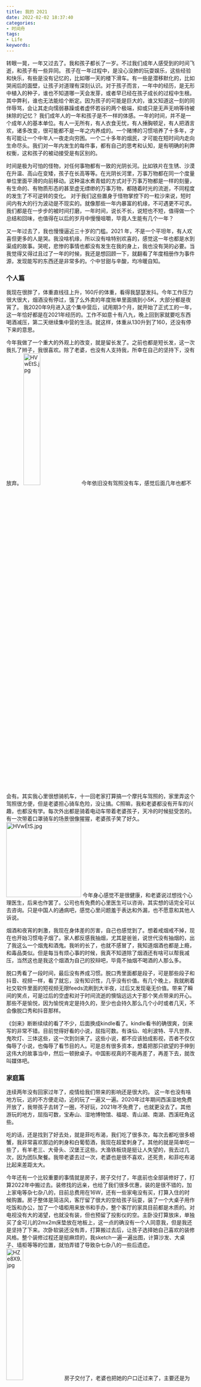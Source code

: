 ```yaml
---
title: 我的 2021
date: 2022-02-02 18:37:40
categories:
- 时间舟
tags:
- Life
keywords:
---
```


转眼一晃，一年又过去了。我和孩子都长了一岁。不过我们成年人感受到的时间飞逝，和孩子有一些异同。
孩子在一年过程中，是没心没肺的玩耍娱乐，这些经验和快乐，有些是没有记忆的，比如哪一天的楼下滑车。有一些是潜移默化的，比如哭闹后的面壁，让孩子对道理有深刻认识。对于孩子而言，一年中的经历，是无形中植入的种子，谁也不知道哪一天会发芽，或者早已经在孩子成长的过程中生根。其中弊利，谁也无法能给个断定。因为孩子的可能是巨大的，谁又知道这一刻的同伴辱骂，会让其走向懦弱暴躁或者虚怀若谷的两个极端，抑或只是无声无响等待被抹除的记忆？
我们成年人的一年和孩子是不一样的体感。一年的时间，并不是一个成年人的基本单位。有人一无所有，有人衣食无忧，有人捶胸顿足，有人把酒言欢，诸多改变，很可能都不是一年之内养成的。一个赌博的习惯培养了十多年，才有可能让一个中年人一夜走向穷困。一个二十多年的烟民，才可能在短时间内走向生命尽头。我们对一年内发生的每件事，都有自己的思考和认知，是有明确的利弊权衡，这和孩子的被动接受是有区别的。

时间是极为可怕的怪物，对任何事物都有一致的光阴长河。比如铁片在生锈、沙漠在升温、高山在变矮，孩子在长高等等。在光阴长河里，万事万物都在同一个度量单位里面平滑的向前移动。这种温水煮青蛙的方式对于万事万物都是一样的刻量，有生命的、有物质形态的甚至虚无缥缈的万事万物，都随着时光的流逝，不同程度的发生了不可逆转的变化。
对于我们这些置身于怪物掌控下的一粒沙来说，短时间内有大的行为波动是不现实的。就像那些一年内暴富的机缘，不可遇更不可求。我们都是在一步步的被时间打磨，一年时间，说长不长，说短也不短，值得做一个总结和回味，也值得在以后的岁月中慢慢咀嚼，毕竟人生能有几个一年？

又一年过去了，我也慢慢逼近三十岁的门槛。2021 年，不是一个平坦年，有人欢喜但更多的人是哭。我没啥机缘，所以没有啥特别欢喜的，感觉这一年也都是水到渠成的故事。哭呢，悲惨的事情也都没有发生在我的身上，我也没有哭的必要。当我觉得又得过且过了一年的时候，我还是想回顾一下，就翻看了年度相册作为事件源，发现能写的东西还是非常多的。个中甘甜与辛酸，均冷暖自知。

<!-- more -->
### 个人篇

我现在很胖了，体重直线往上升，160斤的体重，看得我瑟瑟发抖。今年工作压力很大很大，烟酒没有停过，饿了么外卖的年度账单里面搞到小5K，大部分都是夜宵了。
我2020年9月进入这个集中营后，试用期3个月，就开始了正式工的一年，这一年恰好都是在2021年经历的。工作不如意十有八九，晚上回到家就要吃东西喝酒减压，第二天继续集中营的生活。就这样，体重从130升到了160，还没有停下来的意思。

今年我做了一个重大的外观上的改变，就是留长发了。之前也都是短长发，这一次我扎了辫子，我很喜欢。除了老婆，也没有人支持我，所幸在自己的坚持下，没有放弃。
<img src="https://s4.ax1x.com/2022/02/03/HVwEtS.jpg" alt="HVwEtS.jpg" width="30%" />
今年依旧没有驾照没有车，感觉后面几年也都不会有。其实我心里很想骑机车，十一回老家打算搞一个摩托车驾照的，家里弄这个驾照很方便，但是老婆担心骑车危险，没让搞。C照嘛，我和老婆都没有开车的兴趣，也都没有学。每次外出都是骑着电动车带着老婆孩子，天冷的时候挺受苦的。有一次带着口罩骑车的场景很像猩猩，老婆孩子笑了好久。
<img src="https://s4.ax1x.com/2022/02/03/HVdyyn.gif" alt="HVwEtS.jpg" width="200" />
今年身心感觉不是很健康，和老婆说过想找个心理医生，后来也作罢了。公司也有免费的心里医生可以咨询，其实想的话完全可以去咨询。只是中国人的通病吧，感觉心里问题羞于表达和外漏，也不愿意和其他人诉说。

烟酒和夜宵的刺激，我现在身体差的厉害，自己也感觉到了。想着戒烟戒不掉，现在也开始习惯电子烟了。家人都反感我抽烟，尤其是爸爸，说世代没有抽烟的，出了我这么一个烟鬼和酒鬼。我听的长了，也就不感冒了，我知道烟酒也都是上瘾，和毒品类似。但是每当有烦心事的时候，我真不知道除了烟酒还有啥可以帮我减压，当然这也是我这个烟酒为自己的狡辩吧，毕竟不抽烟不喝酒的人那么多。

脱口秀看了一段时间，最后没有养成习惯。脱口秀里面都是段子，可是那些段子和抖音、视频一样，看了就忘，没有知识性，几乎没有价值。有几个晚上，我就刷着社交软件里面的短视频无限feeds流刷到大半夜，过后又发现毫无价值。带来了瞬间的笑点，可是过后的空虚和对于时间流逝的懊恼远远大于那个笑点带来的开心。那些不是愉悦，因为愉悦肯定是持久的，至少也会持久那么几个小时或者几天，不会像脱口秀和抖音那样。

《剑来》断断续续的看了不少，后面换成kindle看了。kindle看书的确很爽，剑来写的非常不错。目前觉得好看的小说，屈指可数。有诛仙、哈利波特、平凡世界、鬼吹灯、三体这些，这一次到剑来了。这些小说，都不应该拍成影视，否者不仅仅侮辱了小说，也侮辱了看节目的人。可是总有很多资本，想着把那只欲望的手伸到这伟大的故事当中，然后一顿掀桌子。中国影视真的不能再差了，再差下去，就改叫媒体吧。

### 家庭篇

连续两年没有回家过年了，疫情给我们带来的影响还是很大的。
这一年也没有啥地方玩，远的不方便走动，近的玩了一遍又一遍。2020年过年期间西溪湿地免费开放了，我带孩子去转了一圈，不好玩，2021年不免费了，也就更没去了。其他游玩的地方，屈指可数，宝寿山、湿地博物馆、福堤、青山湖、南湖、西溪旺角这些。

吃的话，还是找到了好去处，就是菲吃布渴，我们吃了很多次，每次去都吃很多螃蟹，我非常喜欢那边的刺身和白葡萄酒，我现在超爱刺身了。其他的就是简单吃一些了，有羊老三、大骨头、汉堡王这些。大渔铁板烧是挺让人失望的，我去过几次，因为团队聚餐。我带老婆去过一次，老婆也是很不喜欢，还死贵，和菲吃布渴比起来差距太大。

今年还有一个比较重要的事情就是房子，房子交付了，年底前也全部装修好了，打算2022年中搬过去。装修找的远亲，也给了我们很多优惠，装的是很不错的，加上家电等杂七杂八的，目前总费用在16W，还有一些家电没有买，打算入住的时候购置。房子整体是简洁风，客厅留了很大的空给孩子玩耍，装了一个大桌子用作吃饭和办公，加了一个墙柜用来放书和手办，整个客厅的家具目前都是木质的。对电视没有大的渴望，也就没有装，但也预留了投影仪的空。主卧没打算放床，单独买了金可儿的2mx2m床垫放在地板上，这一点的确没有一个人同意我，但是我还是坚持了下来。次卧软装还没有弄，打算搬过去后，让孩子选择她自己喜欢的装修风格。整个装修过程还是挺麻烦的，我sketch一遍一遍出图，计算沙发、大桌子、墙柜等等的位置，就怕弄错了导致杂七杂八的一些后遗症。
<img src="https://s4.ax1x.com/2022/02/04/HZe8X9.jpg" alt="HZe8X9.jpg" width="30%" />
房子交付了，老婆也把她的户口迁过来了，主要还是为了孩子上学方便。迁户口迁了好几次，折腾了不少时间，因为社保原因花了4500左右。

今年整体来说，和老婆关系还是很和谐的，没有上一年吵架次数多。和老婆结婚4年多了，大家也都相互了解和理解了，更多的是我们相互都是尊重对方的，这一点难能可贵。老婆主要是教育孩子，孩子的成长的确很不错，至少比我们小时候好多了，一代比一代好吧。老婆总是埋怨性生活质量太低，一来这个出租房的床真不好，再者我也发觉当压力大的时候，对性的渴望也会降低。这一年我的压力是不少，来自很多方面。

闹闹已经陪伴我们有6年了，它给我们带来了很多快乐。因为闹闹比孩子大，现在孩子也会开玩笑的叫它姐姐了。经常我们出去吃饭，有骨头也会带回来给它。每次去菲吃布渴，我都会带两块羊排回来，它吃的可开心了。现在闹闹拉屎习惯是养成了，出去遛狗得拉2-4次屎，最后一坨呢，我们不睡觉它不拉屎，灯关了趟被窝了，阳台就飘来一坨臭屎味，可厌烦人了。后面搬到新家了，得给它弄个好窝。
<img src="https://s4.ax1x.com/2022/02/04/HZmRbR.jpg" alt="HZmRbR.jpg" width="30%" />
我和父母没有常见面，更少有聊天，这一年尤其明显。他们经常开视频过来看孩子，也都是我老婆和孩子与父母聊长聊短。一来每次视频我都不在家，其次也是我刻意躲避他们。爸爸很厌烦我抽烟的，10月份还给了我最后通牒。每次说我就有些烦，可是我又戒不了烟，也不敢面对他们。因为当年买房子花光了积蓄，当时给双方父母都购置了保险，又交了一年。

### 孩子篇

孩子明显长大了好多，每次到电梯，她都说自己能碰到哪一层的按键了，之前都不行。以前我都是叫她“汤圆”，现在已经不自觉的在“汤圆”和“安歌”之间轮流喊了，尤其是生气的时候。今年是孩子成长最快的一年，出乎想象。

孩子上学了，中班，上了半个学期了。就这个幼儿园，孩子哭了差不多两个月才适应下来。孩子不想上学，经常和老婆说“我不想上学了”，一到周末就很开心，到周一就很沮丧，像极了我这个上班族。
给孩子报了跳舞的班，孩子很喜欢，很多次给我们表演劈叉。当时报班，只是想让孩子从另一个方面了解规则，以熟悉和适应学校规则，因为她非常不喜欢上学，在学校也很不老实，到没想到她喜欢上了跳舞。有次老师给老婆发消息，说安歌不好好上课，还挑唆班里一个同学说要上卫生间，结果到卫生间两个人聊天去了。
<img src="https://s4.ax1x.com/2022/02/04/HeArAf.jpg" alt="HeArAf.jpg" width="30%" />
孩子还学会了我到现在都不会的技能，一个是轮滑，一个是跳绳。这都让我有些惊讶，她现在轮滑可厉害了，至少我是这么感觉。
令我吃惊的是，孩子现在已经很安稳的骑车了。我教了她半小时左右，两轮子的车她完全上手了。在看到她骑车的时候，已经非常熟练了。想当年，我还是在3年级左右学会的那种超大的横杠自行车，有横梁的那种，就一只脚斜跨进三角形的横梁区域然后半蹬半蹬的那种。

孩子牙齿还是很不好，前段时间吃糖就粘掉了一颗牙。现在满口牙，除了6岁左右会换牙的那些，其他的都做了补牙或者根管治疗。生病次数倒没有多少，但滨江的儿童医院也跑了几次。
<img src="https://s4.ax1x.com/2022/02/04/HZnLSU.jpg" alt="HZnLSU.jpg" width="30%" />

### 工作 & 学习篇

2021年是我在公司真真实实呆着的一年，有太多的辛酸，索幸是坚持了下来。这一年绩效没咋好过，两次都是3.5。整体来说，就是瞎忙活，做些无足轻重的业务，可有可无，无关痛痒。
工作本身并没有给我带来过多的惊喜，除了内网的一些技术文章挺有意思，其他的我能接触到的范围内并没有多少让我心动，这也是我经常有跳槽想法的原因。每个人只要按部就班的完成自己的工作，就已经可以保障工作的稳定和体面。可这种非必要无激情的工作，多少让人有些乏味。

我在公司感触颇深的是人，工作上与同事的交往和对大多同事的心里评价尤为有意思。
同事很多是自私主义者，不管六脉神剑的企业文化如何熏陶，这是无法改变的事实。这也是很多同事工作困难的原因。
擅长甩锅和说半句话，甩锅不用细说，就是把那些自身的责任，想一万个方法强加到别人身上，比如工作内容和故障。这里着重说一下工作内容的甩锅，就是一项工作明明一位同学做比较合适，但那位同学就一万个理由不做，让别人来搞，我经历的一位就是说业务价值不高不想做，最后升到主管那位同学才接下来。
说半句话就有些微妙了，你能想象你和别人说话，对方说半话，剩下的不说了？让人云里雾里的谈话，十分让人迷惑。好像什么都说了，但又摸不着头脑。但是环境对一个人的影响很大很大，现在有些时候我说话也会说半句，因为这种行为，一来不给自己惹麻烦，二来对自己工作干扰量少，当然不到重要时刻，我不会这样，我感觉这样不违法但缺德。说半句话还有一个表现，是打错字。这一点我是深恶痛绝，总有人经常打错字，文字这种东西，不同的表达完全就是两个意思了，打字不分段还有谐音字，有时候完全不知道说的啥。

当然了，我不是站在吹毛求疵或者批评的立场来工作和学习，公司给我带来的成长是这些年最大的，真是一年更比六年强。在这里体验到了体系化结构化的工作方式，学会了远程办公的复杂多样性，熟悉了技术和规则同时保障项目稳定迭代的重要性，这些都是非常重要的宝贵经历，不愧是中国科技圈的黄埔军校。所以刚毕业的大学生能进一家对的公司，对人生有举足轻重的作用。

再说到这一年的学习情况，应该是这些年进步最大的。我生性愚笨且自知，所以学东西也不讲快，只能退而求其次做到熟知和理解。前几年打下了计算机基础知识的入门锤炼，今年有所收获，很多知识都像血液一样在我的身体里逐渐清晰明朗起来。比较重要的板块有CPU、汇编、编译、操作系统、网络、算法等。书读了很多，对计算机的世界也越发了解和熟悉了。说到这些基础知识有什么用？其实用处真的很大，现在看不同的语言，都有一个客观的运行足迹在大脑中奔腾，不管是C、C++、OC此类编译语言，还是js、java此类解释语言，以及java和js为了进一步提高效率依靠v8和jit实现的运行时编译，我能想到他们这些语言本身，在历史发展过程中，在运行高效和开发高效之间的权衡，就像算法在空间和时间之间的不断权衡一样。

前段时间看到C++的模板，有编译期间显示化。即下面这样：
```cpp
// templatedemo.hpp

template <typename T>
void Swap(T &a, T &b) {
  T temp = a;
  a = b;
  b = temp;
}

// test.cpp
#include "templatedemo.hpp"


void test_m_p_test() {
  int a = 3,b = 4;
  float c = 5,d = 6;
  Swap(a, b);
  Swap(c, d);
}

// main.cpp
#include "templatedemo.hpp"

int main(int argc, const char * argv[]) {
  int a = 3,b = 4;
  Swap(a, b);
  return 0;
}
```
上面在`templatedemo`头文件中编写了模板，在test目标文件编译期同时生成了Swap(int,int)和Swap(float,float)类型的函数，又在main目标文件编译期生成了Swap(int,int)函数。我当时就有疑问，这难道不会函数命名冲突吗？我打消了函数签名不一样所以共存的想法，因为书上的确说最后只会生成一个Swap(int,int)函数。于是我开始通过汇编查看细节，发现这两个目标文件中函数签名的确是完全一样的，最后生成的可执行文件真的也只有一份，另一份无缘无故消失了。简单验证后发现，C++编译器在链接阶段，完全根据函数签名仅仅保留了第一个函数，把后面同名的函数都pass了，所以在这种场景下，如果两个函数的具体实现不一样，也只会保留一个，莫名的bug就这样产生了。我当时就顿悟了。
上面问题，我从产生疑问到最后顿悟，总耗时在半小时以内。如果对于编译流程和汇编不熟悉，一来无法短时间知道真相，二来也无法理解彻底。

前段时间捡起java语言看了看，也很快就走马观花般停止了。不是难以理解不看了，毕竟我大学写了一年多java有些印象只是现在淡忘了。而是发现java也非常容易理解，和大学时期学习java时候的苦恼简直天壤之别。万般语言均是为了业务服务，说到底还是在特定场景下有各自的生存空间。而这些语言在各自领域有了一定影响力之后，又开始做大做强压榨CPU和内存。
高级语言真的没啥贵贱之分，只是在特定业务场景下的产物，最后又约束在特定的语言范式下，说到底C和汇编才是中流砥柱。因为硬件资源组合是多样的，不同资源的速度又是有差异的。所以才会在不同场景抓住不同的资源有的放矢。所有语言都是在安全性、可移植性、高性能三者之间做权衡，性能这块又有抓cpu性能和内存、硬盘、网络资源性能的。

这一年看了不少书，还有两个在线平台，他们给了我很大帮助。不少书和文章都是看了一遍又一遍，比如《程序员的自我修养-编译链接&库》。极客时间和C语言中文网，做的都是非常不错的。这几年在知识上的资金投入还是不少的，也是值得的。随着了解知识的增多，也越发感觉到焦虑，越感觉到人生的渺小。那一眼望不到头的专业领域，就如盲人摸象一般，进不去，也无法探知。或许到了一定年龄，就得想着抛弃了，抛弃那些自己明确要抛弃的，抓住那些自己明确要抓住的。
<img src="https://s4.ax1x.com/2022/02/04/HeA2cj.jpg" alt="HeA2cj.jpg" width="30%" />
对自己失望的是，2021年一篇技术文章都没有产出。来年得补上。

### 心境 & 认知篇

多重人格，我承认我是失败了。因为我不愿意在多个人格之间切换，我还是想做我自己，何必苟且呢。欣喜的是我发现我其实并没有社交恐惧症，或许有那么一丢丢，但我还是挺喜欢和各种人交往的。我更大的主观驱动性是喜欢独处，我内心渴望有一个安静的只有我的空间，在那个空间里，或许我什么都不用干，也可以看书或者打游戏。

一年里心境有些破碎，关于未来和家庭。我很恐惧未来的路该往何处，也担心孩子和家庭以后的生活走下坡路。我想做一些事情来弥补，就一直看书学习，以此来打磨心境。因为看书学习的时候，会不自觉的专心起来，就忘记那些杂七杂八的担忧。一觉醒来，就又上班了，上班也没有时间考虑那些了。今年，希望能找到出路，在这条路上有稳定的收入，但何其难哦。

我在碎碎念中多次提到这是一个糟糕的时代，我并不是站在自己的角度来考量这个问题。即便能看到我这个文章的你，生活都不会差。因为那些年收入在10W及以下的，可能真不会翻到这篇文章，而10W年收入，就能保障在这个时代不会混不下去了。你或许会认为自己过的不如意，但是你已经活的很好了。这是一个糟糕的时代，有太多太多的人每天行走在崩溃之间，他们在绝望之中找不到生命意义。也有太多太多的人，从来没有考虑过生命意义，他们仅仅如行尸走肉般的生活工作着，他们缺少一盏思考的灯。国家并没有多富强，社会也没有那么包容，家庭并没有那么温馨，个人也没有很多尊严，这才是大家应该看到的真相。黑客帝国是每个中国人都应该观看和思考的一部电影，我们每个人都如那些肉体存放培养皿而思想被禁锢在虚拟网络。有人觉醒了，觉醒的人需要被消灭，有人逃出了，锡安也要被一锅端。我对于媒体和政府，就是希望能说真话，能解决问题，但显然已经一年不如一年，越来越猖狂和明目张胆，法律已经在荷枪实弹的保护下走出笼子，面向世人张牙舞爪。
我以前有一个愿望，是希望将来有一天，能够拿出一部分钱，组织一批有才能的人定期向偏远地区的孩子们说教。给这些孩子说城市的模样，给他们说人生的理想和意义，给他们说个人的责任。近期我这个想法动摇了，一来源于我对自己未来的担忧，还有就是我感觉到自己的无能为力。这根本不是一个小工程，我只是在杯水车薪。其实但凡国家层面能稍微放开一点，这些孩子的心性都会变得不一样，可惜那个层面是如此的牢不可破，万般皆蝼蚁。诛仙中有一句话：天地不仁，以万物为刍狗。
所幸的是，我个人没有丝毫影响力目前，但有很多有影响力的自媒体们，虽然赚钱是一部分，但还是在努力的奋斗着。他们深爱着这片土地和人们，也有一股倔强的心境。他们在通过各种委婉的方式，在唤醒那些“肉体存放培养皿而思想被禁锢在虚拟网络”中的人。

今年政府出台了很多政策，让各个公司存活的极为困难。我个人觉得这是不合理的，这是通过权利影响经济，而经济是所有文明发展的首要条件。中国的监管，像胡闹一样，该监管的不监管，不该监管的一头劲。我是一个愚人，都知道自由经济和改革开放才是时代发展的命脉，现在的监管更多的感觉是在示威而不是进步。
比如那教育行业，孩子是最重要的财富，教育是必不可少的。孩子的压力不是来自教育，而是来自环境。因为环境让大人焦虑，大人才通过教育希望孩子的未来上一个台阶。现在教育没有了，孩子的未来又在哪里？而大人的焦虑有哪怕一点降低吗？不降反增！这种已经明确先有`问题A`然后引来`灾难B`的逻辑问题，现在不解决A，把B一刀切，这就是从源头斩断了那些未来有可能跨阶级升迁的孩子们的路。再者，教育难道不应该是国家层面出力吗？良好的师资力量、良好的教育环境、保障孩子的学校饮食健康和营养、保障孩子思想的开放等等，哪一个不应该是应该大力发展的方向？可是呢？有些孩子求爹告奶都不能有一个学校接纳孩子，最基本的教育入口都不开放，这才是现状。我的孩子2022年要上大班了，因为搬家肯定是要插班的，可是那边之前中班都不让我插，我把那边的幼儿园都跑遍了，那些老师的口气可严肃了，我感觉不到为人师表教书育人的影子，我也对几个月后孩子能否继续上学感到怀疑。这就是我正在经历的现状，那些一口一句“来生还做中国人”的同胞们可以换个角度思考一下，“满足一定条件才能入学”这样的规则，真的合适吗？满足了一定条件就能入学吗？人多资源少是老生常谈的原因，你有想过资源到底有多少？或者资源是不是没有那么少？什么事都怕问一个问什么。中国的教育，埋葬了太多的学生。而思想解放更是社会进度国家强大的第一的生产力，可这堵墙偏偏是牢不可破的，就更不用提了。
还有那游戏行业，中国已经好久没有通过游戏审批号了。就是说国内，很长一段时间没有任何一款游戏能够上架。估计有近一年了吧，而这还会持续下去。即使在之前有通过版权号，能通过的也是寥寥。相信“影响孩子身心健康”作为理由人们，你们想想如果因为孩子就把整个游戏行业打压，那孩子的地位得是多少的举足轻重啊，可现实呢？孩子和妇女的地位，真是草菅人命不为过。
这里还想多嘴一句，很多人说女性现在翻身做主人了。这些翻身做主人的女性大多有中专以上教育，他们是靠自身的知识底蕴找到了不低声下气的勇气，他们在一二三线城市生活着。中国面积太大了，太多太多的女性还在水深火热当中，没人报道，无处伸冤。很多人觉得都什么年代了，还有家暴？还有欺凌？但凡媒体能够稍微公正一点，都会颠覆很多人的认知。即使在法律上，买卖妇女的代价都很低，妇女不如狗。法律当然也在不断完善，可这都什么年代了……这基本的人权还没完善好？良好的社会肯定是男女平等的，只有那一天，你生了男孩不担心以后媳妇欺负他，你生了女孩不担心以后丈夫孽待她，你没有子女婚姻的安全层面顾虑，那才是男女平等了。因为这样至少可以说明，法律可以让作出欺凌的一方接受到惩罚。能够看到我这篇文章的路人们，我就默认你一定接受了足够的教育和一定的生存技能，相信我，只要你有了孩子，尤其是女孩，你一定会担心她以后的婚姻安全问题。你甚至不担心她婚后会不会生活受苦，因为你想着真不行还可以帮他们些，但你一定会担心她被家暴。

这是一个混乱的时代，国家和人民都挺疯狂的。我一两年前是不相信很多言论是网上的键盘侠们发出的，我以为那是水军。我甚至还会嘲笑朋友说“你们不知道，那不是真实用户写的，那都是水军发出来的”。但是当我发现那是真真实实的用户敲打出来的言论后，我就内心崩塌了。疯狂的不仅仅是国家层面，还有很多人民，一个愿打一个愿挨。鉴于那些人民也都不会看到我的文章，我也假装不担心他们会来骂我。我希望有那么一天，思想能够开放，让人做人，让人们富足，让社会和谐，让国家强大。

有一天，我带孩子去公司玩，公司有大绿人雕像，我让孩子在雕像脚下拍了照。
<img src="https://s4.ax1x.com/2022/02/05/HmSnY9.jpg" alt="HmSnY9.jpg" width="30%" />
这个照片我发了朋友圈，老婆说雕像有私部暴漏，影响不好，让我删掉。老婆的思想其实挺开放了，我们甚至都带着孩子举办的婚礼，在很多方面并不受思想的约束。但这次的雕像照片还是觉得有忌讳。我就觉得我应该说些本应该被大众接受的思想，性就是一个方面。
性，是美好生活的代名词，这世间还有什么是比性更伟大的吗？没有性就没有人类的繁衍和文明的传承，你说伟大不伟大？性不应该羞于表达，性教育是从孩子时期就应该教育起来的。
我在初中对性的感知是见到女同学会害羞，高中知道精子卵子结合方式，大学知道自慰和性释放，结婚前和老婆有了性行为。我感觉这很落后了，周围所有人都对性绝口不提，认为那是不入耳目，认为那是洪堤野兽。爸妈可能以为我知道了，大部分朋友以为我是懂装不懂，可我真的是不知道。
很多人说性不能大势宣扬，那会引发很多人的罪恶。那些由性引发的邪恶，应该被法律制裁。如果有人胆敢跨越法律，就需要承担后果。所以现在就有一个问题，就是法律不触达，那么就把性关押起来，不让说不让提让其变成羞耻。这难道不应该由法律来管辖吗？法律你不干好自己的事情是为啥？要你法律何用？
你有勇气和朋友说你的性生活一周几次，每次多长时间吗？你觉得这是个人隐私不说完全没有问题，但当你想说又因为害羞、不好意思等原因刻意压制不说，就像羞于看心理医生一样，这就是问题。性这样伟大的事物，应该和大米、吃饭、长河一样的地位存在，没有性，就没有人类。
如果哪一天，性能够在日常街道上被自由讨论，那一定是文明的时代。

### 杂项

2021年，我自身和周围环境也有一些变化，有些值得一提。

好朋友离婚了，离婚原因也很复杂，但离婚后的烂摊子，感觉好朋友前半生是毁了。孩子和母亲生活，好朋友虚无缥缈的只剩下无处安放的房产，心境几近崩塌。他想着挽回婚姻现在看来是没有希望，他为了挽回婚姻考了很多次编制目前也没有结果。好朋友的壮年时期是悲喜交加，如今孤独在城市里生活。

好朋友结婚了，今年参加的唯一一场婚礼。她是一个性格要强的女孩子如今也趋于平静，初中高中都很刻苦，但学习一直算不上优秀。同龄人也都结婚生子了，我们这一辈，都奔30了。

对春晚的态度，发生了翻天覆地的变化。小时候，我妈妈会看春晚的前半场，我和爸爸哥哥一定会看完整场春晚，到那个难忘今宵。最近几年越发破了家庭规矩，对春晚有些冷漠，今年的春晚，就一眼都没看了，甚至目前已经过去快一周了，一个场景画面都没有去查看。也不知道谁主持也不知道谁表演，随它去吧。我实在是厌烦了那份太平粉饰一片安好，也实在厌烦了朱门酒肉臭路有冻死骨。小时候我父亲每晚一定要守在新闻联播前观看，有时候我会闹着换台，父亲就会生气。好久不在父亲身边了，也不知道他是否还有这个习惯。难说，家里一直很忙，而且父亲有了手机后网络资讯也丰富了，不定还会看新闻联播。希望他不看了吧，父亲是聪慧的明白人，可有些事情他没法知道和想象。

还有大年初一1:3败给越南的男足吧。这有什么好说的？其实也没啥，人民早已经没有底线了。中国一直在弱势项目中发力，国际运动会上，啥跳水、射箭等运动，就经常看到中国身影。可是强势运动，比如篮球、足球这些，中国就草草收场了。这也是国家的战略吧，只是当运动不能全民，当运动变成利益只为了面子表现，当运动失去它本来的意义，运动还有它存在的意义吗？男足是个例外，纳税人的钱是真花了，效果在哪里？真要比拼努力，那么努力一定是有收获的。比上不足比下有余嘛，这点我还是有体会的。所以男足这个怪圈，运动员自身的问题或许并不大。

### 来年想法

新的一年，也有一些期待。自己对未来的迷茫，也希望能够稍微找到一个入口。列一下吧：
个人：
* 体重到150kg
* 适当锻炼
* 烟少抽些
* 稍微找到离开迷茫的入口

家庭：
* 安稳搬到新家，家具等软装购置完成，次卧和书房安装完毕
* 和老婆吵架不要太剧烈，不上升到父母（老婆上一次和我争吵说是故意的，因为不吵架有些事情不好解决，不吵架生活没激情，，，）

孩子；
* 买一个6-8岁的山地自行车
* 顺利进入大班插班
* 练习跆拳道

学习：
* 写作能力提升（产出5+文章）
* 英语能力稍微提升
* 设计模式
* 编程范式


